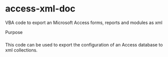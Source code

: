 # access-xml-doc
VBA code to export an Microsoft Access forms, reports and modules as xml

Purpose
###

This code can be used to export the configuration of an Access database to xml collections.


